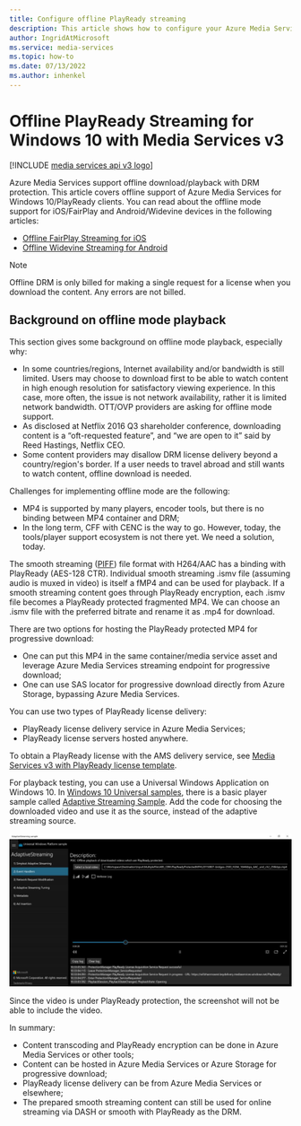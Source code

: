 ```yaml
---
title: Configure offline PlayReady streaming
description: This article shows how to configure your Azure Media Services v3 account for streaming PlayReady for Windows 10 offline.
author: IngridAtMicrosoft
ms.service: media-services
ms.topic: how-to
ms.date: 07/13/2022
ms.author: inhenkel
---
```


<!-- William Zhang -->
<!-- Removed dependencies on external resources 7/13/2022 -IH -->

# Offline PlayReady Streaming for Windows 10 with Media Services v3

[!INCLUDE [media services api v3 logo](./includes/v3-hr.md)]

Azure Media Services support offline download/playback with DRM protection. This article covers offline support of Azure Media Services for Windows 10/PlayReady clients. You can read about the offline mode support for iOS/FairPlay and Android/Widevine devices in the following articles:

- [Offline FairPlay Streaming for iOS](drm-offline-fairplay-for-ios-concept.md)
- [Offline Widevine Streaming for Android](drm-offline-widevine-for-android.md)

> [!NOTE]
> Offline DRM is only billed for making a single request for a license when you download the content. Any errors are not billed.

## Background on offline mode playback

This section gives some background on offline mode playback, especially why:

* In some countries/regions, Internet availability and/or bandwidth is still limited. Users may choose to download first to be able to watch content in high enough resolution for satisfactory viewing experience. In this case, more often, the issue is not network availability, rather it is limited network bandwidth. OTT/OVP providers are asking for offline mode support.
* As disclosed at Netflix 2016 Q3 shareholder conference, downloading content is a “oft-requested feature”, and “we are open to it” said by Reed Hastings, Netflix CEO.
* Some content providers may disallow DRM license delivery beyond a country/region's border. If a user needs to travel abroad and still wants to watch content, offline download is needed.

Challenges for implementing offline mode are the following:

* MP4 is supported by many players, encoder tools, but there is no binding between MP4 container and DRM;
* In the long term, CFF with CENC is the way to go. However, today, the tools/player support ecosystem is not there yet. We need a solution, today.

The smooth streaming ([PIFF](/iis/media/smooth-streaming/protected-interoperable-file-format)) file format with H264/AAC has a binding with PlayReady (AES-128 CTR). Individual smooth streaming .ismv file (assuming audio is muxed in video) is itself a fMP4 and can be used for playback. If a smooth streaming content goes through PlayReady encryption, each .ismv file becomes a PlayReady protected fragmented MP4. We can choose an .ismv file with the preferred bitrate and rename it as .mp4 for download.

There are two options for hosting the PlayReady protected MP4 for progressive download:

* One can put this MP4 in the same container/media service asset and leverage Azure Media Services streaming endpoint for progressive download;
* One can use SAS locator for progressive download directly from Azure Storage, bypassing Azure Media Services.

You can use two types of PlayReady license delivery:

* PlayReady license delivery service in Azure Media Services;
* PlayReady license servers hosted anywhere.

To obtain a PlayReady license with the AMS delivery service, see [Media Services v3 with PlayReady license template](drm-playready-license-template-concept.md).

For playback testing, you can use a Universal Windows Application on Windows 10. In [Windows 10 Universal samples](https://github.com/Microsoft/Windows-universal-samples), there is a basic player sample called [Adaptive Streaming Sample](https://github.com/Microsoft/Windows-universal-samples/tree/master/Samples/AdaptiveStreaming). Add the code for choosing the downloaded video and use it as the source, instead of the adaptive streaming source.

![Offline mode playback of PlayReady protected fMP4](./media/offline-playready-for-windows/offline-playready1.jpg)

Since the video is under PlayReady protection, the screenshot will not be able to include the video.

In summary:

* Content transcoding and PlayReady encryption can be done in Azure Media Services or other tools;
* Content can be hosted in Azure Media Services or Azure Storage for progressive download;
* PlayReady license delivery can be from Azure Media Services or elsewhere;
* The prepared smooth streaming content can still be used for online streaming via DASH or smooth with PlayReady as the DRM.
